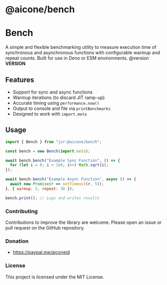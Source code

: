 # @aicone/bench

# Bench
A simple and flexible benchmarking utility to measure execution time of synchronous and asynchronous functions with configurable warmup and repeat counts. Built for use in Deno or ESM environments.
@version __VERSION__


## Features
- Support for sync and async functions
- Warmup iterations (to discard JIT ramp-up)
- Accurate timing using `performance.now()`
- Output to console and file via `printBenchmarks`
- Designed to work with `import.meta`

## Usage
```js
import { Bench } from "jsr:@aicone/bench";

const bench = new Bench(import.meta);

await bench.bench("Example Sync Function", () => {
  for (let i = 0; i < 1e6; i++) Math.sqrt(i);
});

await bench.bench("Example Async Function", async () => {
  await new Promise(r => setTimeout(r, 5));
}, { warmup: 5, repeat: 30 });

bench.print(); // Logs and writes results
```

### Contributing

Contributions to improve the library are welcome. Please open an issue or pull request on the GitHub repository.

### Donation
- https://paypal.me/aiconeid 

### License

This project is licensed under the MIT License.